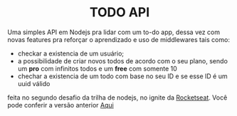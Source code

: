 <h1 align="center"> TODO API </h1>

Uma simples API em Nodejs pra lidar com um to-do app, dessa vez com novas features pra reforçar o aprendizado e uso de middlewares
tais como:
- checkar a existencia de um usuário;
- a possibilidade de criar novos todos de acordo com o seu plano, sendo um **pro** com infinitos todos e um **free** com somente 10
- chechar a existencia de um todo com base no seu ID e se esse ID é um uuid válido



feita no segundo desafio da trilha de nodejs, no ignite da [Rocketseat](https://www.rocketseat.com.br/). Você pode conferir a versão anterior [Aqui](https://github.com/willliamdev/todo-app)
